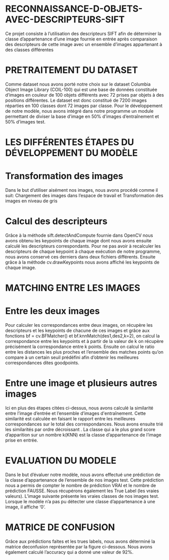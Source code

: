 # RECONNAISSANCE-D-OBJETS-AVEC-DESCRIPTEURS-SIFT
Ce projet consiste à l’utilisation des descripteurs SIFT afin de déterminer la classe d’appartenance d’une image fournie en entrée après comparaison des descripteurs de cette image avec un ensemble d’images appartenant à des classes différentes
# PRETRAITEMENT DU DATASET
Comme dataset nous avons porté notre choix sur le dataset Columbia Object Image Library (COIL-100) qui est une base de données constituée d’images en couleur de 100 objets différents avec 72 prises par objets à des positions différentes. Le dataset est donc constitué de 7200 images réparties en 100 classes dont 72 images par classe. Pour le développement de notre modèle, nous avons intégré dans notre programme un module permettant de diviser la base d’image en 50% d’images d’entraînement et 50% d’images test.
# LES DIFFÉRENTES ÉTAPES DU DÉVELOPPEMENT DU MODÈLE
# Transformation des images
Dans le but d’utiliser aisément nos images, nous avons procédé comme il suit:
Chargement des images dans l’espace de travail et Transformation des images en niveau de gris
# Calcul des descripteurs
Grâce à la méthode sift.detectAndCompute fournie dans OpenCV nous avons obtenu les keypoints de chaque image dont nous avons ensuite calculé les descripteurs correspondants. Pour ne pas avoir à recalculer les descripteurs de chaque keypoint à chaque exécution de notre programme, nous avons conservé ces derniers dans deux fichiers différents. Ensuite grâce à la méthode cv.drawKeypoints nous avons affiché les keypoints de chaque image.
# MATCHING ENTRE LES IMAGES
# Entre les deux images
Pour calculer les correspondances entre deux images, on récupère les descripteurs et les keypoints de chacune de ces images et grâce aux fonctions bf = cv.BFMatcher() et bf.knnMatch(des1,des2,k=2), on calcul la correspondance entre les keypoints et à partir de la valeur de k on récupère précisément la correspondance entre k points. Ensuite on calcul le ratio entre les distances les plus proches et l’ensemble des matches points qu’on compare à un certain seuil prédéfini afin d’obtenir les meilleures correspondances dites goodpoints.
# Entre une image et plusieurs autres images
Ici en plus des étapes citées ci-dessus, nous avons calculé la similarité entre l’image d’entrée et l’ensemble d’images d'entraînement. Cette similarité est calculée en faisant le rapport entre les meilleures correspondances sur le total des correspondances. Nous avons ensuite trié les similarités par ordre décroissant . La classe qui a le plus grand score d’apparition sur un nombre k(KNN) est la classe d’appartenance de l’image prise en entrée.
# EVALUATION DU MODELE
Dans le but d’évaluer notre modèle, nous avons effectué une prédiction de la classe d’appartenance de l’ensemble de nos images test. Cette prédiction nous a permis de compter le nombre de prédiction VRAI et le nombre de prédiction FAUSSE. Nous récupérons également les True Label (les vraies valeurs). L’image suivante présente les vraies classes de nos images test. Lorsque le modèle n’a pas pu détecter une classe d’appartenance à une image, il affiche ‘0’.
# MATRICE DE CONFUSION
Grâce aux prédictions faites et les trues labels, nous avons déterminé la matrice deconfusion représentée par la figure ci-dessous. Nous avons également calculé l’accuracy qui a donné une valeur de 92%.
